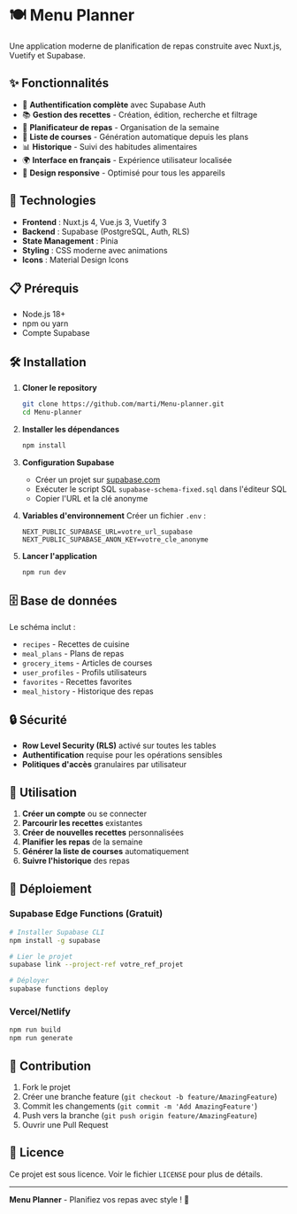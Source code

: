 # 🍽️ Menu Planner

Une application moderne de planification de repas construite avec Nuxt.js, Vuetify et Supabase.

## ✨ Fonctionnalités

- 🔐 **Authentification complète** avec Supabase Auth
- 📚 **Gestion des recettes** - Création, édition, recherche et filtrage
- 📅 **Planificateur de repas** - Organisation de la semaine
- 🛒 **Liste de courses** - Génération automatique depuis les plans
- 📊 **Historique** - Suivi des habitudes alimentaires
- 🌍 **Interface en français** - Expérience utilisateur localisée
- 📱 **Design responsive** - Optimisé pour tous les appareils

## 🚀 Technologies

- **Frontend** : Nuxt.js 4, Vue.js 3, Vuetify 3
- **Backend** : Supabase (PostgreSQL, Auth, RLS)
- **State Management** : Pinia
- **Styling** : CSS moderne avec animations
- **Icons** : Material Design Icons

## 📋 Prérequis

- Node.js 18+ 
- npm ou yarn
- Compte Supabase

## 🛠️ Installation

1. **Cloner le repository**
   ```bash
   git clone https://github.com/marti/Menu-planner.git
   cd Menu-planner
   ```

2. **Installer les dépendances**
   ```bash
   npm install
   ```

3. **Configuration Supabase**
   - Créer un projet sur [supabase.com](https://supabase.com)
   - Exécuter le script SQL `supabase-schema-fixed.sql` dans l'éditeur SQL
   - Copier l'URL et la clé anonyme

4. **Variables d'environnement**
   Créer un fichier `.env` :
   ```env
   NEXT_PUBLIC_SUPABASE_URL=votre_url_supabase
   NEXT_PUBLIC_SUPABASE_ANON_KEY=votre_cle_anonyme
   ```

5. **Lancer l'application**
   ```bash
   npm run dev
   ```

## 🗄️ Base de données

Le schéma inclut :
- `recipes` - Recettes de cuisine
- `meal_plans` - Plans de repas
- `grocery_items` - Articles de courses
- `user_profiles` - Profils utilisateurs
- `favorites` - Recettes favorites
- `meal_history` - Historique des repas

## 🔒 Sécurité

- **Row Level Security (RLS)** activé sur toutes les tables
- **Authentification** requise pour les opérations sensibles
- **Politiques d'accès** granulaires par utilisateur

## 📱 Utilisation

1. **Créer un compte** ou se connecter
2. **Parcourir les recettes** existantes
3. **Créer de nouvelles recettes** personnalisées
4. **Planifier les repas** de la semaine
5. **Générer la liste de courses** automatiquement
6. **Suivre l'historique** des repas

## 🚀 Déploiement

### Supabase Edge Functions (Gratuit)
```bash
# Installer Supabase CLI
npm install -g supabase

# Lier le projet
supabase link --project-ref votre_ref_projet

# Déployer
supabase functions deploy
```

### Vercel/Netlify
```bash
npm run build
npm run generate
```

## 🤝 Contribution

1. Fork le projet
2. Créer une branche feature (`git checkout -b feature/AmazingFeature`)
3. Commit les changements (`git commit -m 'Add AmazingFeature'`)
4. Push vers la branche (`git push origin feature/AmazingFeature`)
5. Ouvrir une Pull Request

## 📄 Licence

Ce projet est sous licence. Voir le fichier `LICENSE` pour plus de détails.


---

**Menu Planner** - Planifiez vos repas avec style ! 🎉
